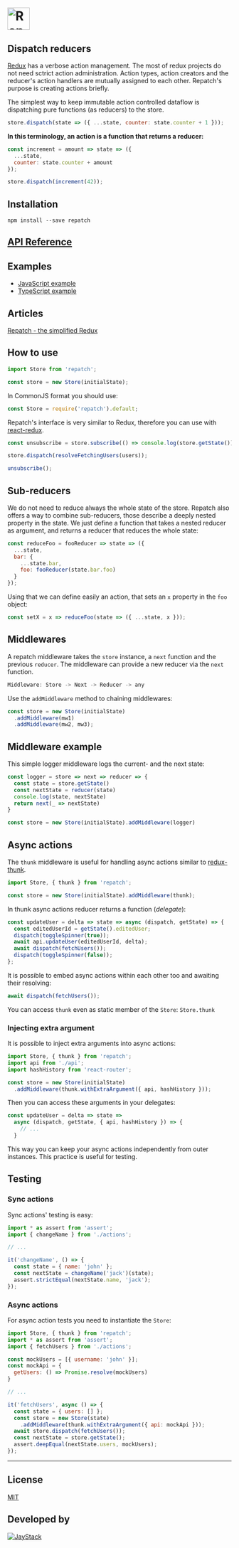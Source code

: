 # <a href="https://www.npmjs.com/package/repatch"><img alt="Repatch" src="http://jaystack.com/wp-content/uploads/2017/08/repatch-logo.png" height="50px"></a>

## Dispatch reducers

[Redux](https://www.npmjs.com/package/redux) has a verbose action management. The most of redux projects do not need sctrict action administration. Action types, action creators and the reducer's action handlers are mutually assigned to each other. Repatch's purpose is creating actions briefly.

The simplest way to keep immutable action controlled dataflow is dispatching pure functions (as reducers) to the store.

```javascript
store.dispatch(state => ({ ...state, counter: state.counter + 1 }));
```

**In this terminology, an action is a function that returns a reducer:**

```javascript
const increment = amount => state => ({
  ...state,
  counter: state.counter + amount
});

store.dispatch(increment(42));
```

## Installation

```
npm install --save repatch
```

## [API Reference](https://github.com/jaystack/repatch/blob/master/docs/index.md)

## Examples

- [JavaScript example](https://github.com/jaystack/repatch-example-electron-app)
- [TypeScript example](https://github.com/jaystack/repatch-example-electron-app-ts)

## Articles

[Repatch - the simplified Redux](https://community.risingstack.com/repatch-the-simplified-redux/)

## How to use

```javascript
import Store from 'repatch';

const store = new Store(initialState);
```

In CommonJS format you should use:

```javascript
const Store = require('repatch').default;
```

Repatch's interface is very similar to Redux, therefore you can use with [react-redux](https://www.npmjs.com/package/react-redux).

```javascript
const unsubscribe = store.subscribe(() => console.log(store.getState()));

store.dispatch(resolveFetchingUsers(users));

unsubscribe();
```

## Sub-reducers

We do not need to reduce always the whole state of the store. Repatch also offers a way to combine sub-reducers, those describe a deeply nested property in the state. We just define a function that takes a nested reducer as argument, and returns a reducer that reduces the whole state:

```javascript
const reduceFoo = fooReducer => state => ({
  ...state,
  bar: {
    ...state.bar,
    foo: fooReducer(state.bar.foo)
  }
});
```

Using that we can define easily an action, that sets an `x` property in the `foo` object:

```javascript
const setX = x => reduceFoo(state => ({ ...state, x }));
```

## Middlewares

A repatch middleware takes the `store` instance, a `next` function and the previous `reducer`. The middleware can provide a new reducer via the `next` function.

```javascript
Middleware: Store -> Next -> Reducer -> any
```

Use the `addMiddleware` method to chaining middlewares:

```javascript
const store = new Store(initialState)
  .addMiddleware(mw1)
  .addMiddleware(mw2, mw3);
```

## Middleware example

This simple logger middleware logs the current- and the next state:

```javascript
const logger = store => next => reducer => {
  const state = store.getState()
  const nextState = reducer(state)
  console.log(state, nextState)
  return next(_ => nextState)
}

const store = new Store(initialState).addMiddleware(logger)
```

## Async actions

The `thunk` middleware is useful for handling async actions similar to [redux-thunk](https://www.npmjs.com/package/redux-thunk).

```javascript
import Store, { thunk } from 'repatch';

const store = new Store(initialState).addMiddleware(thunk);
```

In thunk async actions reducer returns a function (*delegate*):

```javascript
const updateUser = delta => state => async (dispatch, getState) => {
  const editedUserId = getState().editedUser;
  dispatch(toggleSpinner(true));
  await api.updateUser(editedUserId, delta);
  await dispatch(fetchUsers());
  dispatch(toggleSpinner(false));
};
```

It is possible to embed async actions within each other too and awaiting their resolving:

```javascript
await dispatch(fetchUsers());
```

You can access `thunk` even as static member of the `Store`: `Store.thunk`

### Injecting extra argument

It is possible to inject extra arguments into async actions:

```javascript
import Store, { thunk } from 'repatch';
import api from './api';
import hashHistory from 'react-router';

const store = new Store(initialState)
  .addMiddleware(thunk.withExtraArgument({ api, hashHistory }));
```

Then you can access these arguments in your delegates:

```javascript
const updateUser = delta => state =>
  async (dispatch, getState, { api, hashHistory }) => {
    // ...
  }
```

This way you can keep your async actions independently from outer instances. This practice is useful for testing.

## Testing

### Sync actions

Sync actions' testing is easy:

```javascript
import * as assert from 'assert';
import { changeName } from './actions';

// ...

it('changeName', () => {
  const state = { name: 'john' };
  const nextState = changeName('jack')(state);
  assert.strictEqual(nextState.name, 'jack');
});
```

### Async actions

For async action tests you need to instantiate the `Store`:

```javascript
import Store, { thunk } from 'repatch';
import * as assert from 'assert';
import { fetchUsers } from './actions';

const mockUsers = [{ username: 'john' }];
const mockApi = {
  getUsers: () => Promise.resolve(mockUsers)
}

// ...

it('fetchUsers', async () => {
  const state = { users: [] };
  const store = new Store(state)
    .addMiddleware(thunk.withExtraArgument({ api: mockApi }));
  await store.dispatch(fetchUsers());
  const nextState = store.getState();
  assert.deepEqual(nextState.users, mockUsers);
});
```

---

## License

[MIT](https://spdx.org/licenses/MIT)

## Developed by

[![JayStack](http://jaystack.com/wp-content/uploads/2017/08/jaystack_logo_transparent_50.png)](http://jaystack.com/)
